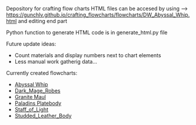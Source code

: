 Depository for crafting flow charts
HTML files can be accesed by using --> https://gunchlv.github.io/crafting_flowcharts/flowcharts/DW_Abyssal_Whip.html and editing end part

Python function to generate HTML code is in generate_html.py file

Future update ideas:
* Count materials and display numbers next to chart elements
* Less manual work gatherig data...


Currently created flowcharts:
* <a href="https://gunchlv.github.io/crafting_flowcharts/flowcharts/DW_Abyssal_Whip.html">Abyssal Whip</a>
* <a href="https://gunchlv.github.io/crafting_flowcharts/flowcharts/Dark_Mage_Robes.html">Dark_Mage_Robes</a>
* <a href="https://gunchlv.github.io/crafting_flowcharts/flowcharts/DW_Granite_Maul.html">Granite Maul</a>
* <a href="https://gunchlv.github.io/crafting_flowcharts/flowcharts/DW_Paladins_Platebody.html">Paladins Platebody</a>
* <a href="https://gunchlv.github.io/crafting_flowcharts/flowcharts/DW_Staff_of_Light.html">Staff_of_Light</a>
* <a href="https://gunchlv.github.io/crafting_flowcharts/flowcharts/Studded_Leather_Body.html">Studded_Leather_Body</a>

